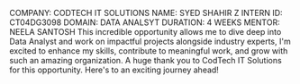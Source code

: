 COMPANY: CODTECH IT SOLUTIONS
NAME: SYED SHAHIR Z
INTERN ID: CT04DG3098
DOMAIN: DATA ANALSYT
DURATION: 4 WEEKS
MENTOR: NEELA SANTOSH
This incredible opportunity allows me to dive deep into Data Analyst and work on impactful projects alongside industry experts, I'm excited to enhance my skills, contribute to meaningful work, and grow with such an amazing organization. A huge thank you to CodTech IT Solutions for this opportunity. Here's to an exciting journey ahead!


